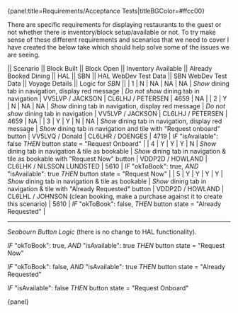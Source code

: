 {panel:title=Requirements/Acceptance Tests|titleBGColor=#ffcc00}

There are specific requirements for displaying restaurants to the guest or not whether there is inventory/block setup/available or not.  To try make sense of these different requirements and scenarios that we need to cover I have created the below take which should help solve some of the issues we are seeing.

|| Scenario || Block Built || Block Open  || Inventory Available || Already Booked Dining || HAL || SBN || HAL WebDev Test Data || SBN WebDev Test Data || Voyage Details || Logic for *SBN* ||
| 1 | N | NA | NA  | NA  | *Show* dining tab in navigation, display red message  | *Do not show* dining tab in navigation  | VV5LVP / JACKSON   | CL6LHJ / PETERSEN | 4659 | NA |
| 2 | Y | N | NA  | NA  | *Show* dining tab in navigation, display red message  | *Do not show* dining tab in navigation  | VV5LVP / JACKSON     | CL6LHJ / PETERSEN   | 4659 | NA |
| 3 | Y | Y | N  | NA  | *Show* dining tab in navigation, display red message  | *Show* dining tab in navigation and tile with "Request onboard" button  | VV5LVQ / Donald   | CL6LHR / DOENGES | 4719 | *IF* "isAvailable": false
*THEN* button state = "Request Onboard" |
| 4 | Y | Y | Y  | N  | *Show* dining tab in navigation & tile as bookable  | *Show* dining tab in navigation & tile as bookable with "Request Now" button | VDDP2D / HOWLAND | CL6LHK / NILSSON LUNDSTED  | 5610 | *IF* "okToBook": true,
*AND* "isAvailable": true
*THEN* button state = "Request Now" |
| 5 | Y | Y | Y  | Y  | *Show* dining tab in navigation & tile as bookable  | *Show* dining tab in navigation & tile with "Already Requested" button  | VDDP2D / HOWLAND  | CL6LHL / JOHNSON (clean booking, make a purchase against it to create this scenario)  | 5610 | *IF* "okToBook": false,
*THEN* button state = "Already Requested" |


_______________________________
*Seabourn Button Logic* (there is no change to HAL functionality).

*IF* "okToBook": true,
*AND* "isAvailable": true
*THEN* button state = "Request Now"

*IF* "okToBook": false,
*AND* "isAvailable": true
*THEN* button state = "Already Requested"

*IF* "isAvailable": false
*THEN* button state = "Request Onboard"


{panel}
